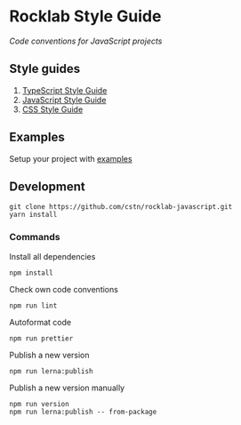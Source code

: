 # Rocklab Style Guide

_Code conventions for JavaScript projects_

## Style guides

1. [TypeScript Style Guide](packages/eslint-config-typescript)
1. [JavaScript Style Guide](packages/eslint-config-javascript)
1. [CSS Style Guide](packages/stylelint-config)

## Examples

Setup your project with [examples](./doc/examples)

## Development

```shell script
git clone https://github.com/cstn/rocklab-javascript.git
yarn install
````

### Commands

Install all dependencies

```shell script
npm install
```

Check own code conventions

```shell script
npm run lint
````

Autoformat code

```shell script
npm run prettier
```

Publish a new version

```shell script
npm run lerna:publish
```

Publish a new version manually

```shell script
npm run version
npm run lerna:publish -- from-package
```
